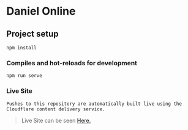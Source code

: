 # Daniel Online

## Project setup
```
npm install
```

### Compiles and hot-reloads for development
```
npm run serve
```

### Live Site
```
Pushes to this repository are automatically built live using the Cloudflare content delivery service.
```
>  Live Site can be seen [Here.](https://danielonline.pages.dev/)


